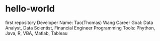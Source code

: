 # hello-world
first repository
Developer Name: Tao(Thomas) Wang
Career Goal: Data Analyst, Data Scientist, Financial Engineer
Programming Tools: Phython, Java, R, VBA, Matlab, Tableau

